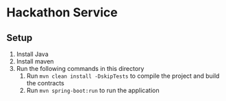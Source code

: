 # Hackathon Service

## Setup

1. Install Java
2. Install maven
2. Run the following commands in this directory
    1. Run `mvn clean install -DskipTests` to compile the project and build the contracts
    2. Run `mvn spring-boot:run` to run the application